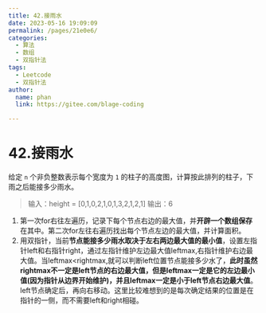 ```yaml
---
title: 42.接雨水
date: 2023-05-16 19:09:09
permalink: /pages/21e0e6/
categories: 
  - 算法
  - 数组
  - 双指针法
tags: 
  - Leetcode
  - 双指针法
author: 
  name: phan
  link: https://gitee.com/blage-coding

---
```

# 42.接雨水

给定 `n` 个非负整数表示每个宽度为 `1` 的柱子的高度图，计算按此排列的柱子，下雨之后能接多少雨水。

> 输入：height = [0,1,0,2,1,0,1,3,2,1,2,1]
> 输出：6

1. 第一次for右往左遍历，记录下每个节点右边的最大值，并**开辟一个数组保存**在其中。第二次for左往右遍历找出每个节点左边的最大值，并计算面积。
2. 用双指针，当前**节点能接多少雨水取决于左右两边最大值的最小值**，设置左指针left和右指针right，通过左指针维护左边最大值leftmax,右指针维护右边最大值。当leftmax<rightmax,就可以判断left位置节点能接多少水了，**此时虽然rightmax不一定是left节点的右边最大值，但是leftmax一定是它的左边最小值(因为指针从边界开始维护)，并且leftmax一定是小于left节点右边最大值**。left节点确定后，再向右移动。这里比较难想到的是每次确定结果的位置是在指针的一侧，而不需要left和right相碰。
